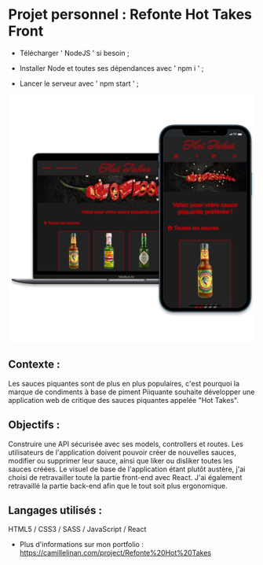 # Projet personnel : Refonte Hot Takes Front

+ Télécharger ' NodeJS ' si besoin ;

+ Installer Node et toutes ses dépendances avec ' npm i ' ;

+ Lancer le serveur avec ' npm start ' ;

![Alt text](/refonteHotTakesCover.webp?raw=true "Cover Refonte Hot Takes OpenClassrooms")

## Contexte :
Les sauces piquantes sont de plus en plus populaires, c'est pourquoi la marque de condiments à base de piment Piiquante souhaite développer une application web de critique des sauces piquantes appelée "Hot Takes".

## Objectifs :
Construire une API sécurisée avec ses models, controllers et routes. Les utilisateurs de l'application doivent pouvoir créer de nouvelles sauces, modifier ou supprimer leur sauce, ainsi que liker ou disliker toutes les sauces créées. Le visuel de base de l'application étant plutôt austère, j'ai choisi de retravailler toute la partie front-end avec React. J'ai également retravaillé la partie back-end afin que le tout soit plus ergonomique.

## Langages utilisés :
HTML5 / CSS3 / SASS / JavaScript / React

+ Plus d'informations sur mon portfolio : https://camillelinan.com/project/Refonte%20Hot%20Takes

